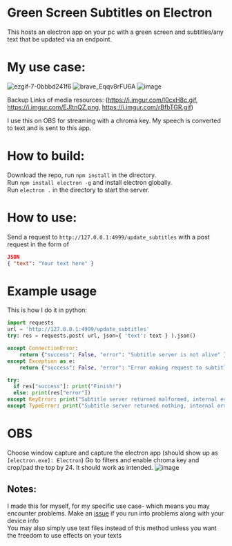 # Green Screen Subtitles on Electron
This hosts an electron app on your pc with a green screen and subtitles/any text that be updated via an endpoint.

# My use case:
![ezgif-7-0bbbd241f6](https://github.com/SuppliedOrange/greenscreen-subtitles/assets/70258998/8a7b4ea1-17e9-41c5-95b6-03fb645961a1)
![brave_Eqqv8rFU6A](https://github.com/SuppliedOrange/greenscreen-subtitles/assets/70258998/e6e269d8-d70e-4251-a610-bad017add9f2)
![image](https://github.com/SuppliedOrange/greenscreen-subtitles/assets/70258998/12f29517-7e28-4574-9264-24e2185fb4e8)


Backup Links of media resources: (https://i.imgur.com/l0cxH8c.gif, https://i.imgur.com/EJItnQZ.png, https://i.imgur.com/rBfbTGR.gif)

I use this on OBS for streaming with a chroma key. My speech is converted to text and is sent to this app.

# How to build:
Download the repo, run `npm install` in the directory. <br>
Run `npm install electron -g` and install electron globally. <br>
Run `electron .` in the directory to start the server.

# How to use: 
Send a request to `http://127.0.0.1:4999/update_subtitles` with a post request in the form of
```json
JSON
{ "text": "Your text here" }
```

# Example usage
This is how I do it in python:
```py
import requests
url = 'http://127.0.0.1:4999/update_subtitles'
try: res = requests.post( url, json={ 'text': text } ).json()

except ConnectionError:
    return {"success": False, "error": "Subtitle server is not alive" }
except Exception as e:
    return {"success": False, "error": "Error making request to subtitle server\n" + str(e)}

try:
  if res["success"]: print("Finish!")
  else: print(res["error"])
except KeyError: print("Subtitle server returned malformed, internal error maybe?")
except TypeError: print("Subtitle server returned nothing, internal error maybe?")
```

# OBS
Choose window capture and capture the electron app (should show up as `[electron.exe]: Electron`)
Go to filters and enable chroma key and crop/pad the top by 24.
It should work as intended.
![image](https://github.com/SuppliedOrange/greenscreen-subtitles/assets/70258998/cfbb6717-8ce9-4aaf-8cd4-14fdd02923a1)

## Notes:
I made this for myself, for my specific use case- which means you may encounter problems. Make an [issue](https://github.com/SuppliedOrange/greenscreen-subtitles/issues/new) if you run into problems along with your device info<br>
You may also simply use text files instead of this method unless you want the freedom to use effects on your texts
